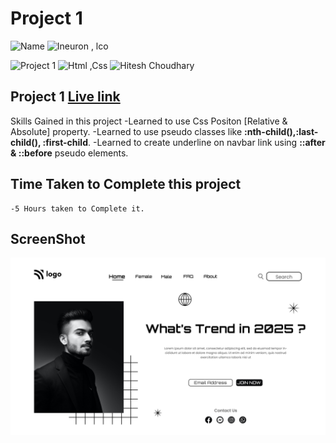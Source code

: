 # Project 1

![Name](https://img.shields.io/badge/-Ankit%20Shukla-blue)
![Ineuron , lco](https://img.shields.io/badge/Ineuron-%20lco-green)

![Project 1](https://img.shields.io/badge/-Project%20--1-red)
![Html ,Css](https://img.shields.io/badge/html-%20Css-yellowgreen)
![Hitesh Choudhary](https://img.shields.io/badge/Hitesh-Choudhary-lightgrey)

## Project 1 [Live link]()

Skills Gained in this project 
    -Learned to use Css Positon [Relative & Absolute] property.
    -Learned to use pseudo classes like **:nth-child(),:last-child(), :first-child**.
    -Learned to create underline on navbar link using **::after & ::before** pseudo elements.

## Time Taken to Complete this project
    -5 Hours taken to Complete it.

## ScreenShot
![Desktop](./ScreenShot/1.png)
